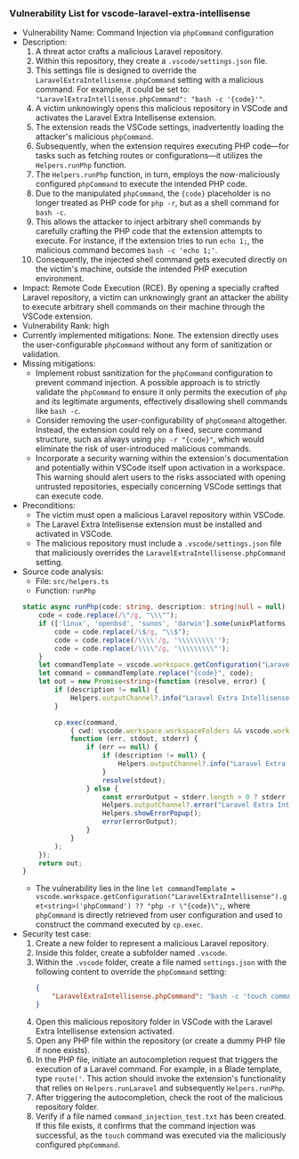 ### Vulnerability List for vscode-laravel-extra-intellisense

* Vulnerability Name: Command Injection via `phpCommand` configuration
* Description:
    1. A threat actor crafts a malicious Laravel repository.
    2. Within this repository, they create a `.vscode/settings.json` file.
    3. This settings file is designed to override the `LaravelExtraIntellisense.phpCommand` setting with a malicious command. For example, it could be set to: `"LaravelExtraIntellisense.phpCommand": "bash -c '{code}'"`.
    4. A victim unknowingly opens this malicious repository in VSCode and activates the Laravel Extra Intellisense extension.
    5. The extension reads the VSCode settings, inadvertently loading the attacker's malicious `phpCommand`.
    6. Subsequently, when the extension requires executing PHP code—for tasks such as fetching routes or configurations—it utilizes the `Helpers.runPhp` function.
    7. The `Helpers.runPhp` function, in turn, employs the now-maliciously configured `phpCommand` to execute the intended PHP code.
    8. Due to the manipulated `phpCommand`, the `{code}` placeholder is no longer treated as PHP code for `php -r`, but as a shell command for `bash -c`.
    9. This allows the attacker to inject arbitrary shell commands by carefully crafting the PHP code that the extension attempts to execute. For instance, if the extension tries to run `echo 1;`, the malicious command becomes `bash -c 'echo 1;'`.
    10. Consequently, the injected shell command gets executed directly on the victim's machine, outside the intended PHP execution environment.
* Impact:
    Remote Code Execution (RCE). By opening a specially crafted Laravel repository, a victim can unknowingly grant an attacker the ability to execute arbitrary shell commands on their machine through the VSCode extension.
* Vulnerability Rank: high
* Currently implemented mitigations:
    None. The extension directly uses the user-configurable `phpCommand` without any form of sanitization or validation.
* Missing mitigations:
    - Implement robust sanitization for the `phpCommand` configuration to prevent command injection. A possible approach is to strictly validate the `phpCommand` to ensure it only permits the execution of `php` and its legitimate arguments, effectively disallowing shell commands like `bash -c`.
    - Consider removing the user-configurability of `phpCommand` altogether. Instead, the extension could rely on a fixed, secure command structure, such as always using `php -r "{code}"`, which would eliminate the risk of user-introduced malicious commands.
    - Incorporate a security warning within the extension's documentation and potentially within VSCode itself upon activation in a workspace. This warning should alert users to the risks associated with opening untrusted repositories, especially concerning VSCode settings that can execute code.
* Preconditions:
    - The victim must open a malicious Laravel repository within VSCode.
    - The Laravel Extra Intellisense extension must be installed and activated in VSCode.
    - The malicious repository must include a `.vscode/settings.json` file that maliciously overrides the `LaravelExtraIntellisense.phpCommand` setting.
* Source code analysis:
    - File: `src/helpers.ts`
    - Function: `runPhp`
    ```typescript
    static async runPhp(code: string, description: string|null = null) : Promise<string> {
        code = code.replace(/\"/g, "\\\"");
        if (['linux', 'openbsd', 'sunos', 'darwin'].some(unixPlatforms => os.platform().includes(unixPlatforms))) {
            code = code.replace(/\$/g, "\\$");
            code = code.replace(/\\\\'/g, '\\\\\\\\\'');
            code = code.replace(/\\\\"/g, '\\\\\\\\\"');
        }
        let commandTemplate = vscode.workspace.getConfiguration("LaravelExtraIntellisense").get<string>('phpCommand') ?? "php -r \"{code}\"";
        let command = commandTemplate.replace("{code}", code);
        let out = new Promise<string>(function (resolve, error) {
            if (description != null) {
                Helpers.outputChannel?.info("Laravel Extra Intellisense command started: " + description);
            }

            cp.exec(command,
                { cwd: vscode.workspace.workspaceFolders && vscode.workspace.workspaceFolders.length > 0 ? vscode.workspace.workspaceFolders[0].uri.fsPath : undefined },
                function (err, stdout, stderr) {
                    if (err == null) {
                        if (description != null) {
                            Helpers.outputChannel?.info("Laravel Extra Intellisense Resolved: " + description);
                        }
                        resolve(stdout);
                    } else {
                        const errorOutput = stderr.length > 0 ? stderr : stdout;
                        Helpers.outputChannel?.error("Laravel Extra Intellisense Error:\n " + (description ?? '') + '\n\n' + errorOutput);
                        Helpers.showErrorPopup();
                        error(errorOutput);
                    }
                }
            );
        });
        return out;
    }
    ```
    - The vulnerability lies in the line `let commandTemplate = vscode.workspace.getConfiguration("LaravelExtraIntellisense").get<string>('phpCommand') ?? "php -r \"{code}\";`, where `phpCommand` is directly retrieved from user configuration and used to construct the command executed by `cp.exec`.
* Security test case:
    1. Create a new folder to represent a malicious Laravel repository.
    2. Inside this folder, create a subfolder named `.vscode`.
    3. Within the `.vscode` folder, create a file named `settings.json` with the following content to override the `phpCommand` setting:
        ```json
        {
            "LaravelExtraIntellisense.phpCommand": "bash -c 'touch command_injection_test.txt; {code}'"
        }
        ```
    4. Open this malicious repository folder in VSCode with the Laravel Extra Intellisense extension activated.
    5. Open any PHP file within the repository (or create a dummy PHP file if none exists).
    6. In the PHP file, initiate an autocompletion request that triggers the execution of a Laravel command. For example, in a Blade template, type `route('`. This action should invoke the extension's functionality that relies on `Helpers.runLaravel` and subsequently `Helpers.runPhp`.
    7. After triggering the autocompletion, check the root of the malicious repository folder.
    8. Verify if a file named `command_injection_test.txt` has been created. If this file exists, it confirms that the command injection was successful, as the `touch` command was executed via the maliciously configured `phpCommand`.
